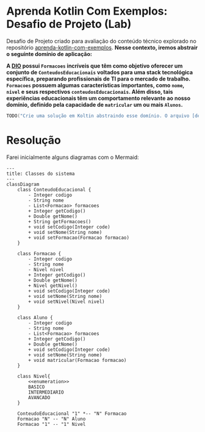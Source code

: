 # Aprenda Kotlin Com Exemplos: Desafio de Projeto (Lab)

Desafio de Projeto criado para avaliação do conteúdo técnico explorado no repositório [aprenda-kotlin-com-exemplos](https://github.com/digitalinnovationone/aprenda-kotlin-com-exemplos). **Nesse contexto, iremos abstrair o seguinte domínio de aplicação:**

**A [DIO](https://web.dio.me) possui `Formacoes` incríveis que têm como objetivo oferecer um conjunto de `ConteudosEducacionais` voltados para uma stack tecnológica específica, preparando profissionais de TI para o mercado de trabalho. `Formacoes` possuem algumas características importantes, como `nome`, `nivel` e seus respectivos `conteudosEducacionais`. Além disso, tais experiências educacionais têm um comportamento relevante ao nosso domínio, definido pela capacidade de `matricular` um ou mais `Alunos`.**


```kotlin
TODO("Crie uma solução em Koltin abstraindo esse domínio. O arquivo [desafio.kt] te ajudará 😉")
```

# Resolução

Farei inicialmente alguns diagramas com o Mermaid:

```mermaid
---
title: Classes do sistema
---
classDiagram
    class ConteudoEducacional {
        - Integer codigo
        - String nome
        - List<Formacao> formacoes
        + Integer getCodigo()
        + Double getNome()
        + String getFormacoes()
        + void setCodigo(Integer code)
        + void setNome(String nome)
        + void setFormacao(Formacao formacao)
    }

    class Formacao {
        - Integer codigo
        - String nome
        - Nivel nivel
        + Integer getCodigo()
        + Double getNome()
        + Nivel getNivel()
        + void setCodigo(Integer code)
        + void setNome(String nome)
        + void setNivel(Nivel nivel)
    }

    class Aluno {
        - Integer codigo
        - String nome
        - List<Formacao> formacoes
        + Integer getCodigo()
        + Double getNome()
        + void setCodigo(Integer code)
        + void setNome(String nome)
        + void matricular(Formacao formacao)
    }
 
    class Nivel{
        <<enumeration>>
        BASICO
        INTERMEDIARIO
        AVANCADO
    }

    ConteudoEducacional "1" *-- "N" Formacao
    Formacao "N" -- "N" Aluno
    Formacao "1" -- "1" Nivel
```